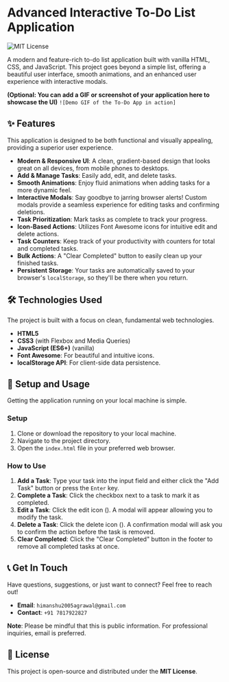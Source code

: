 # Advanced Interactive To-Do List Application

![MIT License](https://img.shields.io/badge/License-MIT-green.svg)

A modern and feature-rich to-do list application built with vanilla HTML, CSS, and JavaScript. This project goes beyond a simple list, offering a beautiful user interface, smooth animations, and an enhanced user experience with interactive modals.

**(Optional: You can add a GIF or screenshot of your application here to showcase the UI)**
`![Demo GIF of the To-Do App in action]`

## ✨ Features

This application is designed to be both functional and visually appealing, providing a superior user experience.

-   **Modern & Responsive UI**: A clean, gradient-based design that looks great on all devices, from mobile phones to desktops.
-   **Add & Manage Tasks**: Easily add, edit, and delete tasks.
-   **Smooth Animations**: Enjoy fluid animations when adding tasks for a more dynamic feel.
-   **Interactive Modals**: Say goodbye to jarring browser alerts! Custom modals provide a seamless experience for editing tasks and confirming deletions.
-   **Task Prioritization**: Mark tasks as complete to track your progress.
-   **Icon-Based Actions**: Utilizes Font Awesome icons for intuitive edit and delete actions.
-   **Task Counters**: Keep track of your productivity with counters for total and completed tasks.
-   **Bulk Actions**: A "Clear Completed" button to easily clean up your finished tasks.
-   **Persistent Storage**: Your tasks are automatically saved to your browser's `localStorage`, so they'll be there when you return.

## 🛠️ Technologies Used

The project is built with a focus on clean, fundamental web technologies.

-   **HTML5**
-   **CSS3** (with Flexbox and Media Queries)
-   **JavaScript (ES6+)** (vanilla)
-   **Font Awesome**: For beautiful and intuitive icons.
-   **localStorage API**: For client-side data persistence.

## 🚀 Setup and Usage

Getting the application running on your local machine is simple.

### Setup

1.  Clone or download the repository to your local machine.
2.  Navigate to the project directory.
3.  Open the `index.html` file in your preferred web browser.

### How to Use

1.  **Add a Task**: Type your task into the input field and either click the "Add Task" button or press the `Enter` key.
2.  **Complete a Task**: Click the checkbox next to a task to mark it as completed.
3.  **Edit a Task**: Click the edit icon (<i class="fas fa-edit"></i>). A modal will appear allowing you to modify the task.
4.  **Delete a Task**: Click the delete icon (<i class="fas fa-trash"></i>). A confirmation modal will ask you to confirm the action before the task is removed.
5.  **Clear Completed**: Click the "Clear Completed" button in the footer to remove all completed tasks at once.

## 📞 Get In Touch

Have questions, suggestions, or just want to connect? Feel free to reach out!

-   **Email**: `himanshu2005agrawal@gmail.com`
-   **Contact**: `+91 7817922827`

**Note**: Please be mindful that this is public information. For professional inquiries, email is preferred.

## 📄 License

This project is open-source and distributed under the **MIT License**.